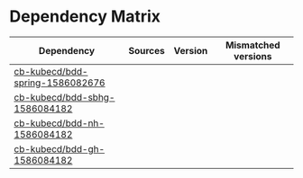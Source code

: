 # Dependency Matrix

Dependency | Sources | Version | Mismatched versions
---------- | ------- | ------- | -------------------
[cb-kubecd/bdd-spring-1586082676](https://github.com/cb-kubecd/bdd-spring-1586082676.git) |  | []() | 
[cb-kubecd/bdd-sbhg-1586084182](https://github.com/cb-kubecd/bdd-sbhg-1586084182.git) |  | []() | 
[cb-kubecd/bdd-nh-1586084182](https://github.com/cb-kubecd/bdd-nh-1586084182.git) |  | []() | 
[cb-kubecd/bdd-gh-1586084182](https://github.com/cb-kubecd/bdd-gh-1586084182.git) |  | []() | 
